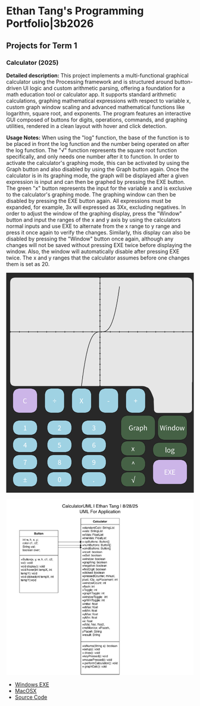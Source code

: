 # Ethan Tang's Programming Portfolio|3b2026

## Projects for Term 1

### Calculator (2025)

**Detailed description:** This project implements a multi-functional graphical calculator using the Processing framework and is structured around button-driven UI logic and custom arithmetic parsing, offering a foundation for a math education tool or calculator app. It supports standard arithmetic calculations, graphing mathematical expressions with respect to variable x, custom graph window scaling and advanced mathematical functions like logarithm, square root, and exponents. The program features an interactive GUI composed of buttons for digits, operations, commands, and graphing utilities, rendered in a clean layout with hover and click detection.

**Usage Notes:** When using the "log" function, the base of the function is to be placed in front the log function and the number being operated on after the log function. The "√" function represents the square root function specifically, and only needs one number after it to function. In order to activate the calculator's graphing mode, this can be activated by using the Graph button and also disabled by using the Graph button again. Once the calculator is in its graphing mode, the graph will be displayed after a given expression is input and can then be graphed by pressing the EXE button. The green "x" button represents the input for the variable x and is exclusive to the calculator's graphing mode. The graphing window can then be disabled by pressing the EXE button again. All expressions must be expanded, for example, 3x will expressed as 3Xx, excluding negatives. In order to adjust the window of the graphing display, press the "Window" button and input the ranges of the x and y axis by using the calculators normal inputs and use EXE to alternate from the x range to y range and press it once again to verify the changes. Similarly, this display can also be disabled by pressing the "Window" button once again, although any changes will not be saved without pressing EXE twice before displaying the window. Also, the window will automatically disable after pressing EXE twice. The x and y ranges that the calculator assumes before one changes them is set as 20.

![Running Calculator](https://github.com/9674036-code/portfolio/blob/main/images/Calculator%20Image.png?raw=true)

![CalculatorUML](https://github.com/9674036-code/portfolio/blob/main/images/EthanTangCalculatorUML.jpg?raw=true)

* [Windows EXE](https://github.com/9674036-code/portfolio/blob/main/src/Calculator/windows-amd64%202.zip)
* [MacOSX](https://github.com/9674036-code/portfolio/blob/main/src/Calculator/macos-aarch64%202.zip)
* [Source Code](https://github.com/9674036-code/portfolio/tree/main/src/Calculator)
